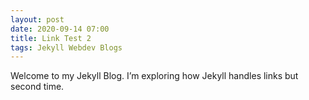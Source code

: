 ```yaml
---
layout: post
date: 2020-09-14 07:00
title: Link Test 2
tags: Jekyll Webdev Blogs
---
```


Welcome to my Jekyll Blog. I’m exploring how Jekyll handles links but second time.